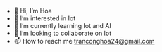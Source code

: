 - 👋 Hi, I’m Hoa 
- 👀 I’m interested in Iot
- 🌱 I’m currently learning Iot and AI
- 💞️ I’m looking to collaborate on Iot 
- 📫 How to reach me tranconghoa24@gmail.com 

<!---
ZLozZ/ZLozZ is a ✨ special ✨ repository because its `README.md` (this file) appears on your GitHub profile.
You can click the Preview link to take a look at your changes.
--->
